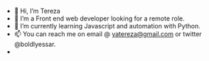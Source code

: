 - 👋 Hi, I’m Tereza
- 👀 I’m a Front end web developer looking for a remote role. 
- 🌱 I’m currently learning Javascript and automation with Python.
- 📫 You can reach me on email @ yatereza@gmail.com or twitter @boldlyessar.
- 

<!---
yaessar/yaessar is a ✨ special ✨ repository because its `README.md` (this file) appears on your GitHub profile.
You can click the Preview link to take a look at your changes.
--->
